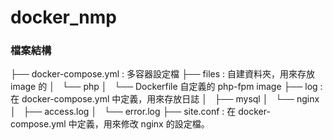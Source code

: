 # docker_nmp
### 檔案結構
├── docker-compose.yml : 多容器設定檔
├── files : 自建資料夾，用來存放 image 的
│   └── php
│       └── Dockerfile 自定義的 php-fpm image
├── log : 在 docker-compose.yml 中定義，用來存放日誌
│   ├── mysql
│   └── nginx
│       ├── access.log
│       └── error.log
├── site.conf : 在 docker-compose.yml 中定義，用來修改 nginx 的設定檔。



